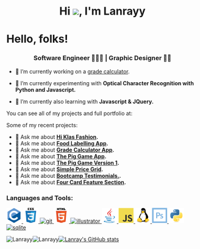 <h1 align="center">Hi <img src="https://raw.githubusercontent.com/MartinHeinz/MartinHeinz/master/wave.gif" width="30px">, I'm Lanrayy</h1>

# Hello, folks! 

<h3 align="center">Software Engineer 👨🏿‍💻 | Graphic Designer ✍🏿</h3>

- 🔭 I’m currently working on a [grade calculator](https://lanrayy.github.io/grade-calculator/).

- 🌱 I’m currently experimenting with **Optical Character Recognition with Python and Javascript.**
- 🌱 I’m currently also learning with **Javascript & JQuery.**

You can see all of my projects and full portfolio at:

Some of my recent projects:
- 💬 Ask me about **[Hi Klas Fashion](https://www.hi-klas-fashion.co.uk).**
- 💬 Ask me about **[Food Labelling App](https://food-label-website.vercel.app).**
- 💬 Ask me about **[Grade Calculator App](https://lanrayy.github.io/grade-calculator/).**
- 💬 Ask me about **[The Pig Game App](https://lanrayy.github.io/the-pig-game-v2/).**
- 💬 Ask me about **[The Pig Game Version 1](https://the-pig-game.vercel.app).**
- 💬 Ask me about **[Simple Price Grid](https://lanrayy.github.io/single-price-grid-component-master/).**
- 💬 Ask me about **[Bootcamp Testimonials.](https://lanrayy.github.io/bootcamp-testimonials/).**
- 💬 Ask me about **[Four Card Feature Section](https://lanrayy.github.io/four-card-feature-section/).**


<h3 align="left">Languages and Tools:</h3>
<p align="left"> <a href="https://www.cprogramming.com/" target="_blank"> <img src="https://raw.githubusercontent.com/devicons/devicon/master/icons/c/c-original.svg" alt="c" width="40" height="40"/> </a> <a href="https://www.w3schools.com/css/" target="_blank"> <img src="https://raw.githubusercontent.com/devicons/devicon/master/icons/css3/css3-original-wordmark.svg" alt="css3" width="40" height="40"/> </a> <a href="https://git-scm.com/" target="_blank"> <img src="https://www.vectorlogo.zone/logos/git-scm/git-scm-icon.svg" alt="git" width="40" height="40"/> </a> <a href="https://www.w3.org/html/" target="_blank"> <img src="https://raw.githubusercontent.com/devicons/devicon/master/icons/html5/html5-original-wordmark.svg" alt="html5" width="40" height="40"/> </a> <a href="https://www.adobe.com/in/products/illustrator.html" target="_blank"> <img src="https://www.vectorlogo.zone/logos/adobe_illustrator/adobe_illustrator-icon.svg" alt="illustrator" width="40" height="40"/> </a> <a href="https://www.java.com" target="_blank"> <img src="https://raw.githubusercontent.com/devicons/devicon/master/icons/java/java-original.svg" alt="java" width="40" height="40"/> </a> <a href="https://developer.mozilla.org/en-US/docs/Web/JavaScript" target="_blank"> <img src="https://raw.githubusercontent.com/devicons/devicon/master/icons/javascript/javascript-original.svg" alt="javascript" width="40" height="40"/> </a> <a href="https://www.linux.org/" target="_blank"> <img src="https://raw.githubusercontent.com/devicons/devicon/master/icons/linux/linux-original.svg" alt="linux" width="40" height="40"/> </a> <a href="https://www.photoshop.com/en" target="_blank"> <img src="https://raw.githubusercontent.com/devicons/devicon/master/icons/photoshop/photoshop-line.svg" alt="photoshop" width="40" height="40"/> </a> <a href="https://www.python.org" target="_blank"> <img src="https://raw.githubusercontent.com/devicons/devicon/master/icons/python/python-original.svg" alt="python" width="40" height="40"/> </a> <a href="https://www.sqlite.org/" target="_blank"> <img src="https://www.vectorlogo.zone/logos/sqlite/sqlite-icon.svg" alt="sqlite" width="40" height="40"/> </a> </p>

<p><img align="left" src="https://github-readme-stats.vercel.app/api/top-langs/?username=Lanrayy&show_icons=true&locale=en" alt="Lanrayy"/></p>
<p><img align="left" src="https://github-readme-stats.vercel.app/api/?username=Lanrayy&show_icons=true&locale=en&layout=compact" alt="Lanrayy"/></p>

[![Lanray's GitHub stats](https://github-readme-stats.vercel.app/api/?username=Lanrayy&count_private=true&hide=contribs&show_icons=true)](https://github.com/Lanrayy/github-readme-stats)


